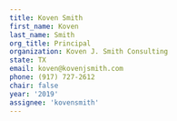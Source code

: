 ```yaml
---
title: Koven Smith
first_name: Koven
last_name: Smith
org_title: Principal
organization: Koven J. Smith Consulting
state: TX
email: koven@kovenjsmith.com
phone: (917) 727-2612
chair: false
year: '2019'
assignee: 'kovensmith'
---
```

